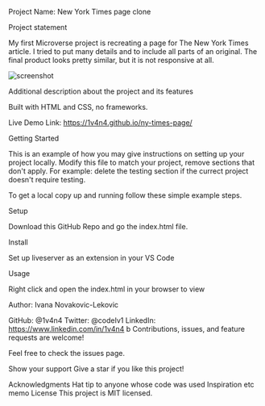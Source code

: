 ﻿Project Name: New York Times page clone

Project statement

My first Microverse project is recreating a page for The New York Times article. I tried to put many details and to include all parts of an original. The final product looks pretty similar, but it is not responsive at all. 

![screenshot](https://user-images.githubusercontent.com/65791349/112313447-22bae480-8ca8-11eb-9075-e0c49fa76d6b.png)

Additional description about the project and its features

Built with HTML and CSS, no frameworks.

Live Demo Link: https://1v4n4.github.io/ny-times-page/

Getting Started

This is an example of how you may give instructions on setting up your project locally. Modify this file to match your project, remove sections that don't apply. For example: delete the testing section if the currect project doesn't require testing.

To get a local copy up and running follow these simple example steps.

Setup
    
Download this GitHub Repo and go the index.html file.

Install

Set up liveserver as an extension in your VS Code

Usage

Right click and open the index.html in your browser to view

Author: Ivana Novakovic-Lekovic

GitHub: @1v4n4
Twitter: @codeIv1
LinkedIn: https://www.linkedin.com/in/1v4n4
b
Contributions, issues, and feature requests are welcome!

Feel free to check the issues page.

Show your support
Give a star if you like this project!

Acknowledgments
Hat tip to anyone whose code was used
Inspiration
etc
memo License
This project is MIT licensed.
